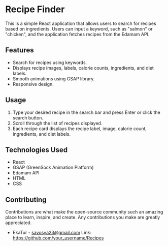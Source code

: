 # Recipe Finder

This is a simple React application that allows users to search for recipes based on ingredients. Users can input a keyword, such as "salmon" or "chicken", and the application fetches recipes from the Edamam API.

## Features

- Search for recipes using keywords.
- Displays recipe images, labels, calorie counts, ingredients, and diet labels.
- Smooth animations using GSAP library.
- Responsive design.

## Usage

1. Type your desired recipe in the search bar and press Enter or click the search button.
2. Scroll through the list of recipes displayed.
3. Each recipe card displays the recipe label, image, calorie count, ingredients, and diet labels.

## Technologies Used
- React
- GSAP (GreenSock Animation Platform)
- Edamam API
- HTML
- CSS

## Contributing
Contributions are what make the open-source community such an amazing place to learn, inspire, and create. Any contributions you make are greatly appreciated.

- EkaTur - savosya23@gmail.com
Link: https://github.com/your_username/Recipes
